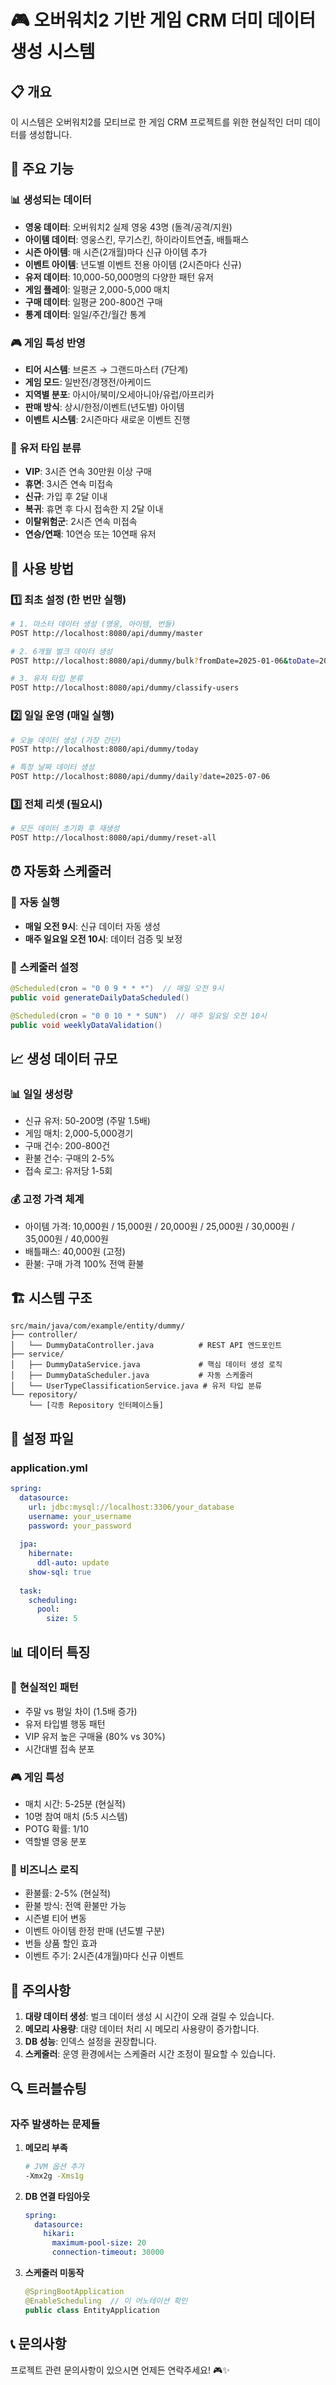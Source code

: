 # 🎮 오버워치2 기반 게임 CRM 더미 데이터 생성 시스템

## 📋 개요

이 시스템은 오버워치2를 모티브로 한 게임 CRM 프로젝트를 위한 현실적인 더미 데이터를 생성합니다.

## 🎯 주요 기능

### 📊 **생성되는 데이터**
- **영웅 데이터**: 오버워치2 실제 영웅 43명 (돌격/공격/지원)
- **아이템 데이터**: 영웅스킨, 무기스킨, 하이라이트연출, 배틀패스
- **시즌 아이템**: 매 시즌(2개월)마다 신규 아이템 추가
- **이벤트 아이템**: 년도별 이벤트 전용 아이템 (2시즌마다 신규)
- **유저 데이터**: 10,000-50,000명의 다양한 패턴 유저
- **게임 플레이**: 일평균 2,000-5,000 매치
- **구매 데이터**: 일평균 200-800건 구매
- **통계 데이터**: 일일/주간/월간 통계

### 🎮 **게임 특성 반영**
- **티어 시스템**: 브론즈 → 그랜드마스터 (7단계)
- **게임 모드**: 일반전/경쟁전/아케이드
- **지역별 분포**: 아시아/북미/오세아니아/유럽/아프리카
- **판매 방식**: 상시/한정/이벤트(년도별) 아이템
- **이벤트 시스템**: 2시즌마다 새로운 이벤트 진행

### 👥 **유저 타입 분류**
- **VIP**: 3시즌 연속 30만원 이상 구매
- **휴면**: 3시즌 연속 미접속
- **신규**: 가입 후 2달 이내
- **복귀**: 휴면 후 다시 접속한 지 2달 이내
- **이탈위험군**: 2시즌 연속 미접속
- **연승/연패**: 10연승 또는 10연패 유저

## 🚀 사용 방법

### 1️⃣ **최초 설정 (한 번만 실행)**

```bash
# 1. 마스터 데이터 생성 (영웅, 아이템, 번들)
POST http://localhost:8080/api/dummy/master

# 2. 6개월 벌크 데이터 생성
POST http://localhost:8080/api/dummy/bulk?fromDate=2025-01-06&toDate=2025-07-06

# 3. 유저 타입 분류
POST http://localhost:8080/api/dummy/classify-users
```

### 2️⃣ **일일 운영 (매일 실행)**

```bash
# 오늘 데이터 생성 (가장 간단)
POST http://localhost:8080/api/dummy/today

# 특정 날짜 데이터 생성
POST http://localhost:8080/api/dummy/daily?date=2025-07-06
```

### 3️⃣ **전체 리셋 (필요시)**

```bash
# 모든 데이터 초기화 후 재생성
POST http://localhost:8080/api/dummy/reset-all
```

## ⏰ 자동화 스케줄러

### 🔄 **자동 실행**
- **매일 오전 9시**: 신규 데이터 자동 생성
- **매주 일요일 오전 10시**: 데이터 검증 및 보정

### 📝 **스케줄러 설정**
```java
@Scheduled(cron = "0 0 9 * * *")  // 매일 오전 9시
public void generateDailyDataScheduled()

@Scheduled(cron = "0 0 10 * * SUN")  // 매주 일요일 오전 10시
public void weeklyDataValidation()
```

## 📈 생성 데이터 규모

### 📊 **일일 생성량**
- 신규 유저: 50-200명 (주말 1.5배)
- 게임 매치: 2,000-5,000경기
- 구매 건수: 200-800건
- 환불 건수: 구매의 2-5%
- 접속 로그: 유저당 1-5회

### 💰 **고정 가격 체계**
- 아이템 가격: 10,000원 / 15,000원 / 20,000원 / 25,000원 / 30,000원 / 35,000원 / 40,000원
- 배틀패스: 40,000원 (고정)
- 환불: 구매 가격 100% 전액 환불

## 🏗️ 시스템 구조

```
src/main/java/com/example/entity/dummy/
├── controller/
│   └── DummyDataController.java          # REST API 엔드포인트
├── service/
│   ├── DummyDataService.java             # 핵심 데이터 생성 로직
│   ├── DummyDataScheduler.java           # 자동 스케줄러
│   └── UserTypeClassificationService.java # 유저 타입 분류
└── repository/
    └── [각종 Repository 인터페이스들]
```

## 🔧 설정 파일

### application.yml
```yaml
spring:
  datasource:
    url: jdbc:mysql://localhost:3306/your_database
    username: your_username
    password: your_password
  
  jpa:
    hibernate:
      ddl-auto: update
    show-sql: true
    
  task:
    scheduling:
      pool:
        size: 5
```

## 📊 데이터 특징

### 🎯 **현실적인 패턴**
- 주말 vs 평일 차이 (1.5배 증가)
- 유저 타입별 행동 패턴
- VIP 유저 높은 구매율 (80% vs 30%)
- 시간대별 접속 분포

### 🎮 **게임 특성**
- 매치 시간: 5-25분 (현실적)
- 10명 참여 매치 (5:5 시스템)
- POTG 확률: 1/10
- 역할별 영웅 분포

### 💼 **비즈니스 로직**
- 환불률: 2-5% (현실적)
- 환불 방식: 전액 환불만 가능
- 시즌별 티어 변동
- 이벤트 아이템 한정 판매 (년도별 구분)
- 번들 상품 할인 효과
- 이벤트 주기: 2시즌(4개월)마다 신규 이벤트

## 🚨 주의사항

1. **대량 데이터 생성**: 벌크 데이터 생성 시 시간이 오래 걸릴 수 있습니다.
2. **메모리 사용량**: 대량 데이터 처리 시 메모리 사용량이 증가합니다.
3. **DB 성능**: 인덱스 설정을 권장합니다.
4. **스케줄러**: 운영 환경에서는 스케줄러 시간 조정이 필요할 수 있습니다.

## 🔍 트러블슈팅

### 자주 발생하는 문제들

1. **메모리 부족**
   ```bash
   # JVM 옵션 추가
   -Xmx2g -Xms1g
   ```

2. **DB 연결 타임아웃**
   ```yaml
   spring:
     datasource:
       hikari:
         maximum-pool-size: 20
         connection-timeout: 30000
   ```

3. **스케줄러 미동작**
   ```java
   @SpringBootApplication
   @EnableScheduling  // 이 어노테이션 확인
   public class EntityApplication
   ```

## 📞 문의사항

프로젝트 관련 문의사항이 있으시면 언제든 연락주세요! 🎮✨ 
